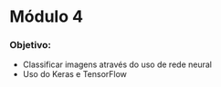 <h1>Módulo 4</h1>

<h3>Objetivo:</h3>

*   Classificar imagens através do uso de rede neural
*   Uso do Keras e TensorFlow

